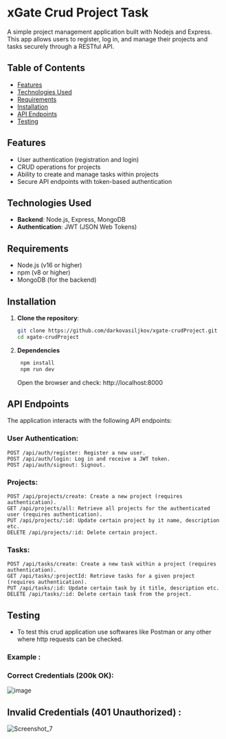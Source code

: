 # xGate Crud Project Task

A simple project management application built with Nodejs and Express. This app allows users to register, log in, and manage their projects and tasks securely through a RESTful API.

## Table of Contents

- [Features](#features)
- [Technologies Used](#technologies-used)
- [Requirements](#requirements)
- [Installation](#installation)
- [API Endpoints](#api-endpoints)
- [Testing](#testing)

## Features

- User authentication (registration and login)
- CRUD operations for projects
- Ability to create and manage tasks within projects
- Secure API endpoints with token-based authentication

## Technologies Used

- **Backend**: Node.js, Express, MongoDB 
- **Authentication**: JWT (JSON Web Tokens)

## Requirements

- Node.js (v16 or higher)
- npm (v8 or higher)
- MongoDB (for the backend)

## Installation

1. **Clone the repository**:
   ```bash
   git clone https://github.com/darkovasiljkov/xgate-crudProject.git
   cd xgate-crudProject
   ```

2. **Dependencies**
   ```bash
    npm install
    npm run dev
   ```
   Open the browser and check: http://localhost:8000 

## API Endpoints
The application interacts with the following API endpoints:

### User Authentication:
```postman
POST /api/auth/register: Register a new user.
POST /api/auth/login: Log in and receive a JWT token.
POST /api/auth/signout: Signout.
```

### Projects:
```postman
POST /api/projects/create: Create a new project (requires authentication).
GET /api/projects/all: Retrieve all projects for the authenticated user (requires authentication).
PUT /api/projects/:id: Update certain project by it name, description etc.
DELETE /api/projects/:id: Delete certain project.
```

### Tasks:
```postman
POST /api/tasks/create: Create a new task within a project (requires authentication).
GET /api/tasks/:projectId: Retrieve tasks for a given project (requires authentication).
PUT /api/tasks/:id: Update certain task by it title, description etc.
DELETE /api/tasks/:id: Delete certain task from the project.
```

## Testing
- To test this crud application use softwares like Postman or any other where http requests can be checked. <br>

### Example :
### Correct Credentials (200k OK): <br>
![image](https://github.com/user-attachments/assets/084aeed2-4cd2-4239-9b74-0fd3661549c9)


## Invalid Credentials (401 Unauthorized) :<br>
![Screenshot_7](https://github.com/user-attachments/assets/e6347c73-bf2f-4e99-a5f6-289b9e375aba)

